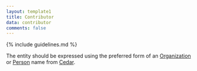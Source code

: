 ```yaml
---
layout: template1
title: Contributor
data: contributor
comments: false
---
```


{% include guidelines.md %}

The entity should be expressed using the preferred form of an [Organization](https://id.lib.uh.edu/ark:/84475/au4982x468p) or [Person](https://id.lib.uh.edu/ark:/84475/au5426m1724) name from [Cedar](https://vocab.lib.uh.edu).
